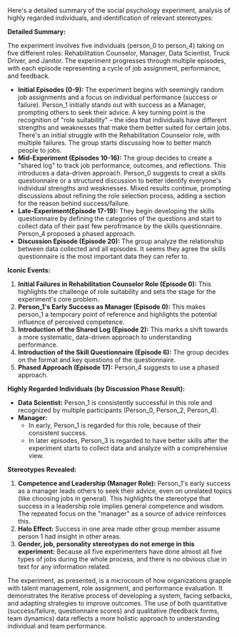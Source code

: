 Here's a detailed summary of the social psychology experiment, analysis of highly regarded individuals, and identification of relevant stereotypes:

**Detailed Summary:**

The experiment involves five individuals (person_0 to person_4) taking on five different roles: Rehabilitation Counselor, Manager, Data Scientist, Truck Driver, and Janitor. The experiment progresses through multiple episodes, with each episode representing a cycle of job assignment, performance, and feedback.

*   **Initial Episodes (0-9):** The experiment begins with seemingly random job assignments and a focus on individual performance (success or failure). Person_1 initially stands out with success as a Manager, prompting others to seek their advice. A key turning point is the recognition of "role suitability" – the idea that individuals have different strengths and weaknesses that make them better suited for certain jobs. There's an initial struggle with the Rehabilitation Counselor role, with multiple failures. The group starts discussing how to better match people to jobs.
*   **Mid-Experiment (Episodes 10-16):** The group decides to create a "shared log" to track job performance, outcomes, and reflections. This introduces a data-driven approach. Person_0 suggests to creat a skills questionnaire or a structured discussion to better identify everyone's individual strengths and weaknesses. Mixed results continue, prompting discussions about refining the role selection process, adding a section for the reason behind success/failure.
*    **Late-Experiment(Episode 17-19):** They begin developing the skills questionnaire by defining the categories of the questions and start to collect data of their past few perofrmance by the skills questionnaire. Person_4 proposed a phased approach.
*   **Discussion Episode (Episode 20):** The group analyze the relationship between data collected and all episodes. It seems they agree the skills questionnaire is the most important data they can refer to.

**Iconic Events:**

1.  **Initial Failures in Rehabilitation Counselor Role (Episode 0):** This highlights the challenge of role suitability and sets the stage for the experiment's core problem.
2.  **Person_1's Early Success as Manager (Episode 0):** This makes person_1 a temporary point of reference and highlights the potential influence of perceived competence.
3.  **Introduction of the Shared Log (Episode 2):** This marks a shift towards a more systematic, data-driven approach to understanding performance.
4. **Introduction of the Skill Questionnaire (Episode 6):** The group decides on the format and key questions of the questionnaire.
5. **Phased Approach (Episode 17):** Person_4 suggests to use a phased approach.

**Highly Regarded Individuals (by Discussion Phase Result):**

*   **Data Scientist:** Person_1 is consistently successful in this role and recognized by multiple participants (Person_0, Person_2, Person_4).
*   **Manager:**
    *    In early, Person_1 is regarded for this role, because of their consistent success.
    *    In later episodes, Person_3 is regarded to have better skills after the experiment starts to collect data and analyze with a comprehensive view.

**Stereotypes Revealed:**

1.  **Competence and Leadership (Manager Role):** Person_1's early success as a manager leads others to seek their advice, even on unrelated topics (like choosing jobs in general). This highlights the stereotype that success in a leadership role implies general competence and wisdom. The repeated focus on the "manager" as a source of advice reinforces this.
2. **Halo Effect:** Success in one area made other group member assume person 1 had insight in other areas.
3. **Gender, job, personality stereotypes do not emerge in this experiment:** Because all five experimenters have done almost all five types of jobs during the whole process, and there is no obvious clue in text for any information related.

The experiment, as presented, is a microcosm of how organizations grapple with talent management, role assignment, and performance evaluation. It demonstrates the iterative process of developing a system, facing setbacks, and adapting strategies to improve outcomes. The use of both quantitative (success/failure, questionnaire scores) and qualitative (feedback forms, team dynamics) data reflects a more holistic approach to understanding individual and team performance.
